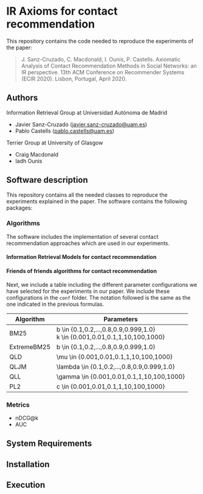 # IR Axioms for contact recommendation
This repository contains the code needed to reproduce the experiments of the paper:

> J. Sanz-Cruzado, C. Macdonald, I. Ounis, P. Castells. Axiomatic Analysis of Contact Recommendation Methods in Social Networks: an IR perspective. 13th ACM Conference on Recommender Systems (ECIR 2020). Lisbon, Portugal, April 2020.

## Authors
Information Retrieval Group at Universidad Autónoma de Madrid
- Javier Sanz-Cruzado (javier.sanz-cruzado@uam.es)
- Pablo Castells (pablo.castells@uam.es)

Terrier Group at University of Glasgow
- Craig Macdonald
- Iadh Ounis

## Software description
This repository contains all the needed classes to reproduce the experiments explained in the paper. The software contains the following packages:

### Algorithms
The software includes the implementation of several contact recommendation approaches which are used in our experiments.

#### Information Retrieval Models for contact recommendation

#### Friends of friends algorithms for contact recommendation

Next, we include a table including the different parameter configurations we have selected for the experiments in our paper. We include these configurations in the `conf` folder. The notation followed is the same as the one indicated in the previous formulas.

| Algorithm | Parameters |
| --- | --- |
| BM25 | b \in {0.1,0.2,...,0.8,0.9,0.999,1.0} <br> k \in {0.001,0.01,0.1,1,10,100,1000} |
| ExtremeBM25 | b \in {0.1,0.2,...,0.8,0.9,0.999,1.0} |
| QLD | \mu \in {0.001,0.01,0.1,1,10,100,1000} |
| QLJM | \lambda \in {0.1,0.2,...,0.8,0.9,0.999,1.0} |
| QLL | \gamma \in {0.001,0.01,0.1,1,10,100,1000} |
| PL2 | c \in {0.001,0.01,0.1,1,10,100,1000} |

### Metrics
- nDCG@k
- AUC


## System Requirements

## Installation

## Execution

